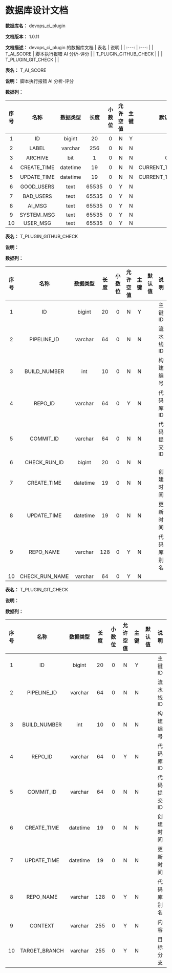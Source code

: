 # 数据库设计文档

**数据库名：** devops_ci_plugin

**文档版本：** 1.0.11

**文档描述：** devops_ci_plugin 的数据库文档
| 表名                  | 说明       |
| :---: | :---: |
| T_AI_SCORE | 脚本执行报错 AI 分析-评分 |
| T_PLUGIN_GITHUB_CHECK |  |
| T_PLUGIN_GIT_CHECK |  |

**表名：** <a>T_AI_SCORE</a>

**说明：** 脚本执行报错 AI 分析-评分

**数据列：**

| 序号 | 名称 | 数据类型 |  长度  | 小数位 | 允许空值 | 主键 | 默认值 | 说明 |
| :---: | :---: | :---: | :---: | :---: | :---: | :---: | :---: | :---: |
|  1   | ID |   bigint   | 20 |   0    |    N     |  Y   |       | 主键 ID  |
|  2   | LABEL |   varchar   | 256 |   0    |    N     |  N   |       | 任务 ID  |
|  3   | ARCHIVE |   bit   | 1 |   0    |    N     |  N   |   0    | 是否已归档  |
|  4   | CREATE_TIME |   datetime   | 19 |   0    |    N     |  N   |   CURRENT_TIMESTAMP    | 创建时间  |
|  5   | UPDATE_TIME |   datetime   | 19 |   0    |    N     |  N   |   CURRENT_TIMESTAMP    | 更新时间  |
|  6   | GOOD_USERS |   text   | 65535 |   0    |    Y     |  N   |       | 赞的人  |
|  7   | BAD_USERS |   text   | 65535 |   0    |    Y     |  N   |       | 踩的人  |
|  8   | AI_MSG |   text   | 65535 |   0    |    Y     |  N   |       | 大模型生成的内容  |
|  9   | SYSTEM_MSG |   text   | 65535 |   0    |    Y     |  N   |       | Promptforsystem  |
|  10   | USER_MSG |   text   | 65535 |   0    |    Y     |  N   |       | Promptforuser  |

**表名：** <a>T_PLUGIN_GITHUB_CHECK</a>

**说明：** 

**数据列：**

| 序号 | 名称 | 数据类型 |  长度  | 小数位 | 允许空值 | 主键 | 默认值 | 说明 |
| :---: | :---: | :---: | :---: | :---: | :---: | :---: | :---: | :---: |
|  1   | ID |   bigint   | 20 |   0    |    N     |  Y   |       | 主键 ID  |
|  2   | PIPELINE_ID |   varchar   | 64 |   0    |    N     |  N   |       | 流水线 ID  |
|  3   | BUILD_NUMBER |   int   | 10 |   0    |    N     |  N   |       | 构建编号  |
|  4   | REPO_ID |   varchar   | 64 |   0    |    Y     |  N   |       | 代码库 ID  |
|  5   | COMMIT_ID |   varchar   | 64 |   0    |    N     |  N   |       | 代码提交 ID  |
|  6   | CHECK_RUN_ID |   bigint   | 20 |   0    |    N     |  N   |       |   |
|  7   | CREATE_TIME |   datetime   | 19 |   0    |    N     |  N   |       | 创建时间  |
|  8   | UPDATE_TIME |   datetime   | 19 |   0    |    N     |  N   |       | 更新时间  |
|  9   | REPO_NAME |   varchar   | 128 |   0    |    Y     |  N   |       | 代码库别名  |
|  10   | CHECK_RUN_NAME |   varchar   | 64 |   0    |    Y     |  N   |       |   |

**表名：** <a>T_PLUGIN_GIT_CHECK</a>

**说明：** 

**数据列：**

| 序号 | 名称 | 数据类型 |  长度  | 小数位 | 允许空值 | 主键 | 默认值 | 说明 |
| :---: | :---: | :---: | :---: | :---: | :---: | :---: | :---: | :---: |
|  1   | ID |   bigint   | 20 |   0    |    N     |  Y   |       | 主键 ID  |
|  2   | PIPELINE_ID |   varchar   | 64 |   0    |    N     |  N   |       | 流水线 ID  |
|  3   | BUILD_NUMBER |   int   | 10 |   0    |    N     |  N   |       | 构建编号  |
|  4   | REPO_ID |   varchar   | 64 |   0    |    Y     |  N   |       | 代码库 ID  |
|  5   | COMMIT_ID |   varchar   | 64 |   0    |    N     |  N   |       | 代码提交 ID  |
|  6   | CREATE_TIME |   datetime   | 19 |   0    |    N     |  N   |       | 创建时间  |
|  7   | UPDATE_TIME |   datetime   | 19 |   0    |    N     |  N   |       | 更新时间  |
|  8   | REPO_NAME |   varchar   | 128 |   0    |    Y     |  N   |       | 代码库别名  |
|  9   | CONTEXT |   varchar   | 255 |   0    |    Y     |  N   |       | 内容  |
|  10   | TARGET_BRANCH |   varchar   | 255 |   0    |    Y     |  N   |       | 目标分支  |
